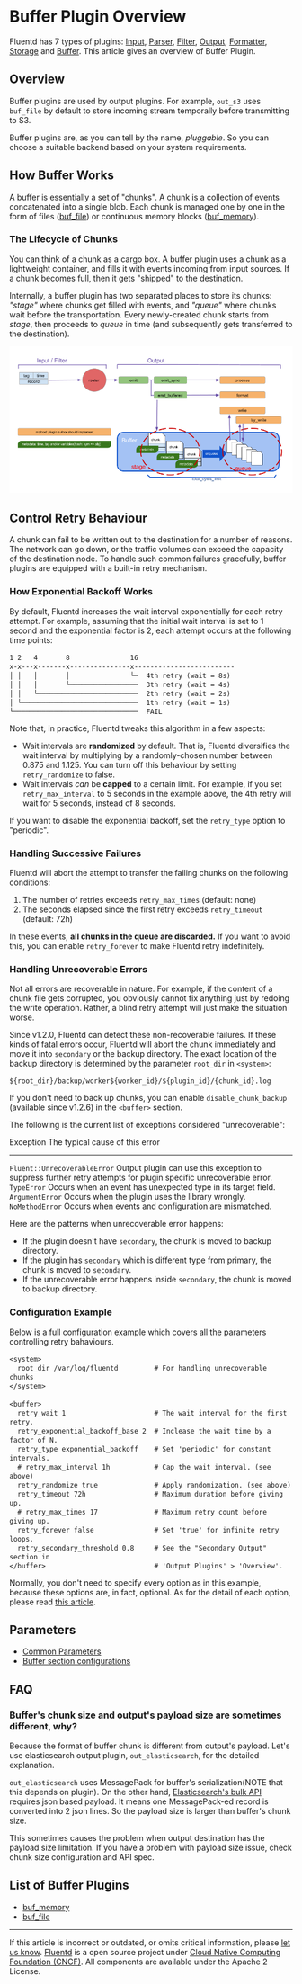 # Buffer Plugin Overview

Fluentd has 7 types of plugins: [Input](/plugins/input/README.md),
[Parser](/plugins/parser/README.md), [Filter](/plugins/filter/README.md),
[Output](/plugins/output/README.md),
[Formatter](/plugins/formatter/README.md),
[Storage](/plugins/storage/README.md) and [Buffer](/plugins/buffer/README.md).
This article gives an overview of Buffer Plugin.


## Overview

Buffer plugins are used by output plugins. For example, `out_s3` uses
`buf_file` by default to store incoming stream temporally before
transmitting to S3.

Buffer plugins are, as you can tell by the name, *pluggable*. So you can
choose a suitable backend based on your system requirements.


## How Buffer Works

A buffer is essentially a set of "chunks". A chunk is a collection of
events concatenated into a single blob. Each chunk is managed one by one
in the form of files ([buf\_file](/plugins/buffer/file.md)) or continuous memory blocks
([buf\_memory](/plugins/buffer/memory.md)).


### The Lifecycle of Chunks

You can think of a chunk as a cargo box. A buffer plugin uses a chunk as
a lightweight container, and fills it with events incoming from input
sources. If a chunk becomes full, then it gets "shipped" to the
destination.

Internally, a buffer plugin has two separated places to store its
chunks: *"stage"* where chunks get filled with events, and *"queue"*
where chunks wait before the transportation. Every newly-created chunk
starts from *stage*, then proceeds to *queue* in time (and subsequently
gets transferred to the destination).

[![](/images/fluentd-v0.14-plugin-api-overview.png)](/images/fluentd-v0.14-plugin-api-overview.png)


## Control Retry Behaviour

A chunk can fail to be written out to the destination for a number of
reasons. The network can go down, or the traffic volumes can exceed the
capacity of the destination node. To handle such common failures
gracefully, buffer plugins are equipped with a built-in retry mechanism.


### How Exponential Backoff Works

By default, Fluentd increases the wait interval exponentially for each
retry attempt. For example, assuming that the initial wait interval is
set to 1 second and the exponential factor is 2, each attempt occurs at
the following time points:

```
1 2   4       8               16
x-x---x-------x---------------x-------------------------
│ │   │       │               └─  4th retry (wait = 8s)
│ │   │       └─────────────────  3th retry (wait = 4s)
│ │   └─────────────────────────  2th retry (wait = 2s)
│ └─────────────────────────────  1th retry (wait = 1s)
└───────────────────────────────  FAIL
```

Note that, in practice, Fluentd tweaks this algorithm in a few aspects:

-   Wait intervals are **randomized** by default. That is, Fluentd
    diversifies the wait interval by multiplying by a randomly-chosen
    number between 0.875 and 1.125. You can turn off this behaviour by
    setting `retry_randomize` to false.
-   Wait intervals *can* be **capped** to a certain limit. For example,
    if you set `retry_max_interval` to 5 seconds in the example above,
    the 4th retry will wait for 5 seconds, instead of 8 seconds.

If you want to disable the exponential backoff, set the `retry_type`
option to "periodic".


### Handling Successive Failures

Fluentd will abort the attempt to transfer the failing chunks on the
following conditions:

1.  The number of retries exceeds `retry_max_times` (default: none)
2.  The seconds elapsed since the first retry exceeds `retry_timeout`
    (default: 72h)

In these events, **all chunks in the queue are discarded.** If you want
to avoid this, you can enable `retry_forever` to make Fluentd retry
indefinitely.


### Handling Unrecoverable Errors

Not all errors are recoverable in nature. For example, if the content of
a chunk file gets corrupted, you obviously cannot fix anything just by
redoing the write operation. Rather, a blind retry attempt will just
make the situation worse.

Since v1.2.0, Fluentd can detect these non-recoverable failures. If
these kinds of fatal errors occur, Fluentd will abort the chunk
immediately and move it into `secondary` or the backup directory. The
exact location of the backup directory is determined by the parameter
`root_dir` in `<system>`:

```
${root_dir}/backup/worker${worker_id}/${plugin_id}/{chunk_id}.log
```

If you don't need to back up chunks, you can enable
`disable_chunk_backup` (available since v1.2.6) in the `<buffer>`
section.

The following is the current list of exceptions considered
"unrecoverable":

  Exception                      The typical cause of this error
  ------------------------------ ------------------------------------------------------------------------------------------------------------------
  `Fluent::UnrecoverableError`   Output plugin can use this exception to suppress further retry attempts for plugin specific unrecoverable error.
  `TypeError`                    Occurs when an event has unexpected type in its target field.
  `ArgumentError`                Occurs when the plugin uses the library wrongly.
  `NoMethodError`                Occurs when events and configuration are mismatched.

Here are the patterns when unrecoverable error happens:

-   If the plugin doesn't have `secondary`, the chunk is moved to backup
    directory.
-   If the plugin has `secondary` which is different type from primary,
    the chunk is moved to `secondary`.
-   If the unrecoverable error happens inside `secondary`, the chunk is
    moved to backup directory.


### Configuration Example

Below is a full configuration example which covers all the parameters
controlling retry bahaviours.

```
<system>
  root_dir /var/log/fluentd         # For handling unrecoverable chunks
</system>

<buffer>
  retry_wait 1                      # The wait interval for the first retry.
  retry_exponential_backoff_base 2  # Inclease the wait time by a factor of N.
  retry_type exponential_backoff    # Set 'periodic' for constant intervals.
  # retry_max_interval 1h           # Cap the wait interval. (see above)
  retry_randomize true              # Apply randomization. (see above)
  retry_timeout 72h                 # Maximum duration before giving up.
  # retry_max_times 17              # Maximum retry count before giving up.
  retry_forever false               # Set 'true' for infinite retry loops.
  retry_secondary_threshold 0.8     # See the "Secondary Output" section in
</buffer>                           # 'Output Plugins' > 'Overview'.
```

Normally, you don't need to specify every option as in this example,
because these options are, in fact, optional. As for the detail of each
option, please read [this article](/configuration/buffer-section.md/#retries-parameters).


## Parameters

-   [Common Parameters](/configuration/plugin-common-parameters.md)
-   [Buffer section configurations](/configuration/buffer-section.md)


## FAQ


### Buffer's chunk size and output's payload size are sometimes different, why?

Because the format of buffer chunk is different from output's payload.
Let's use elasticsearch output plugin, `out_elasticsearch`, for the
detailed explanation.

`out_elasticsearch` uses MessagePack for buffer's serialization(NOTE
that this depends on plugin). On the other hand, [Elasticsearch's bulk API](https://www.elastic.co/guide/en/elasticsearch/reference/current/docs-bulk.html)
requires json based payload. It means one MessagePack-ed record is
converted into 2 json lines. So the payload size is larger than buffer's
chunk size.

This sometimes causes the problem when output destination has the
payload size limitation. If you have a problem with payload size issue,
check chunk size configuration and API spec.


## List of Buffer Plugins

-   [buf\_memory](/plugins/buffer/memory.md)
-   [buf\_file](/plugins/buffer/file.md)


------------------------------------------------------------------------

If this article is incorrect or outdated, or omits critical information, please [let us know](https://github.com/fluent/fluentd-docs-gitbook/issues?state=open).
[Fluentd](http://www.fluentd.org/) is a open source project under [Cloud Native Computing Foundation (CNCF)](https://cncf.io/). All components are available under the Apache 2 License.
